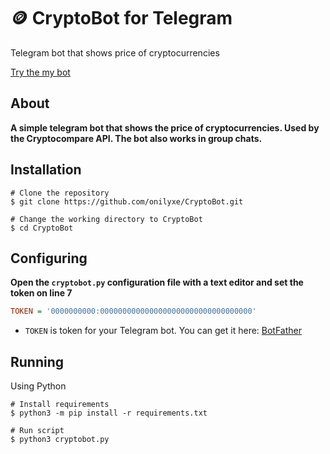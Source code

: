 # 🪙 CryptoBot for Telegram
Telegram bot that shows price of cryptocurrencies

[Try the my bot](https://t.me/CCryptoBBot)

About
------------
**A simple telegram bot that shows the price of cryptocurrencies. Used by the Cryptocompare API. The bot also works in group chats.**

Installation
------------
```shell
# Clone the repository
$ git clone https://github.com/onilyxe/CryptoBot.git

# Change the working directory to CryptoBot
$ cd CryptoBot
```

Configuring
------------
**Open the `cryptobot.py` configuration file with a text editor and set the token on line 7**
```ini
TOKEN = '0000000000:0000000000000000000000000000000000'
```
* `TOKEN` is token for your Telegram bot. You can get it here: [BotFather](https://t.me/BotFather)

Running
------------
Using Python
```shell
# Install requirements
$ python3 -m pip install -r requirements.txt

# Run script
$ python3 cryptobot.py
```